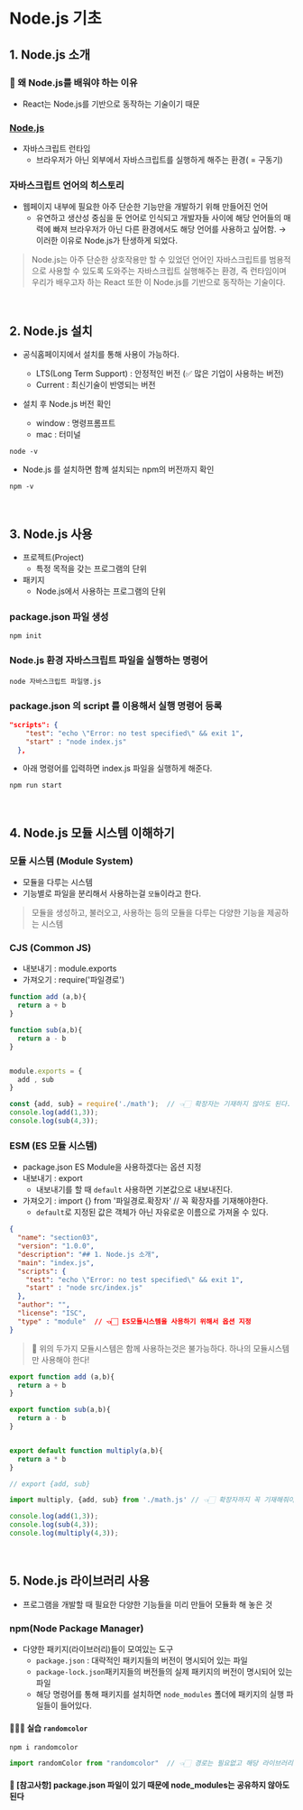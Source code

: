 # Node.js 기초

## 1. Node.js 소개

### 🤔 왜 Node.js를 배워야 하는 이유

- React는 Node.js를 기반으로 동작하는 기술이기 때문

### [Node.js](https://nodejs.org/en)

- 자바스크립트 런타임
  - 브라우저가 아닌 외부에서 자바스크립트를 실행하게 해주는 환경( = 구동기)

### 자바스크립트 언어의 히스토리

- 웹페이지 내부에 필요한 아주 단순한 기능만을 개발하기 위해 만들어진 언어
  - 유연하고 생산성 중심을 둔 언어로 인식되고 개발자들 사이에 해당 언어들의 매력에 빠져 브라우저가 아닌 다른 환경에서도 해당 언어를 사용하고 싶어함. → 이러한 이유로 Node.js가 탄생하게 되었다.  

> Node.js는 아주 단순한 상호작용만 할 수 있었던 언어인 자바스크립트를 범용적으로 사용할 수 있도록 도와주는 자바스크립트 실행해주는 환경, 즉 런타임이며 우리가 배우고자 하는 React 또한 이 Node.js를 기반으로 동작하는 기술이다.

<br/>

## 2. Node.js 설치

- 공식홈페이지에서 설치를 통해 사용이 가능하다.
  - LTS(Long Term Support) : 안정적인 버전  (✅ 많은 기업이 사용하는 버전)
  - Current : 최신기술이 반영되는 버전

- 설치 후 Node.js 버전 확인
  - window : 명령프롬프트  
  - mac : 터미널

```shell
node -v 
```

- Node.js 를 설치하면 함꼐 설치되는 npm의 버전까지 확인

```shell
npm -v 
```

<br/>

## 3. Node.js 사용

- 프로젝트(Project)
  - 특정 목적을 갖는 프로그램의 단위
- 패키지
  - Node.js에서 사용하는 프로그램의 단위

### package.json 파일 생성

```shell
npm init 
```

### Node.js 환경 자바스크립트 파일을 실행하는 명령어

```shell
node 자바스크립트 파일명.js 
```

### package.json 의 script 를 이용해서 실행 명령어 등록  

```json
"scripts": {
    "test": "echo \"Error: no test specified\" && exit 1",
    "start" : "node index.js"
  },
```

- 아래 명령어를 입력하면 index.js 파일을 실행하게 해준다.

```shell
npm run start 
```

<br/>

## 4. Node.js 모듈 시스템 이해하기

### 모듈 시스템 (Module System)

- 모듈을 다루는 시스템
- 기능별로 파일을 분리해서 사용하는걸 `모듈`이라고 한다.

> 모듈을 생성하고, 불러오고, 사용하는 등의 모듈을 다루는 다양한 기능을 제공하는 시스템

### CJS (Common JS)

- 내보내기 : module.exports
- 가져오기 : require('파일경로')

```js
function add (a,b){
  return a + b 
}

function sub(a,b){
  return a - b
}


module.exports = {
  add , sub 
}
```

```js
const {add, sub} = require('./math');  // 👈🏻 확장자는 기재하지 않아도 된다. 
console.log(add(1,3));
console.log(sub(4,3));
```

### ESM (ES 모듈 시스템)

- package.json ES Module을 사용하겠다는 옵션 지정
- 내보내기 : export
  - 내보내기를 할 때 `default` 사용하면 기본값으로 내보내진다.
- 가져오기 : import {} from '파일경로.확장자' // 꼭 확장자를 기재해야한다.
  - `default`로 지정된 값은 객체가 아닌 자유로운 이름으로 가져올 수 있다.

```json
{
  "name": "section03",
  "version": "1.0.0",
  "description": "## 1. Node.js 소개",
  "main": "index.js",
  "scripts": {
    "test": "echo \"Error: no test specified\" && exit 1",
    "start" : "node src/index.js"
  },
  "author": "",
  "license": "ISC", 
  "type" : "module"  // 👈🏻 ES모듈시스템을 사용하기 위해서 옵션 지정
}
```

> 📌 위의 두가지 모듈시스템은 함께 사용하는것은 불가능하다. 하나의 모듈시스템만 사용해야 한다!

```js
export function add (a,b){
  return a + b 
}

export function sub(a,b){
  return a - b
}


export default function multiply(a,b){
  return a * b
}

// export {add, sub}
```

```js
import multiply, {add, sub} from './math.js' // 👈🏻 확장자까지 꼭 기재해줘야한다.

console.log(add(1,3));
console.log(sub(4,3));
console.log(multiply(4,3));
```

<br/>

## 5. Node.js 라이브러리 사용

- 프로그램을 개발할 때 필요한 다양한 기능들을 미리 만들어 모듈화 해 놓은 것

### npm(Node Package Manager)

- 다양한 패키지(라이브러리)들이 모여있는 도구
  - `package.json` : 대략적인 패키지들의 버전이 명시되어 있는 파일
  - `package-lock.json`패키지들의 버전들의 실제 패키지의 버전이 명시되어 있는 파일
  - 해당 명령어를 통해 패키지를 설치하면 `node_modules` 폴더에 패키지의 실행 파일들이 들어있다.

#### 👩🏻‍💻 실습 `randomcolor`

```shell
npm i randomcolor
```

```js
import randomColor from "randomcolor"  // 👈🏻 경로는 필요없고 해당 라이브러리만 기재해주면 된다.
```

#### 📌 [참고사항] package.json 파일이 있기 때문에 node_modules는 공유하지 않아도 된다
